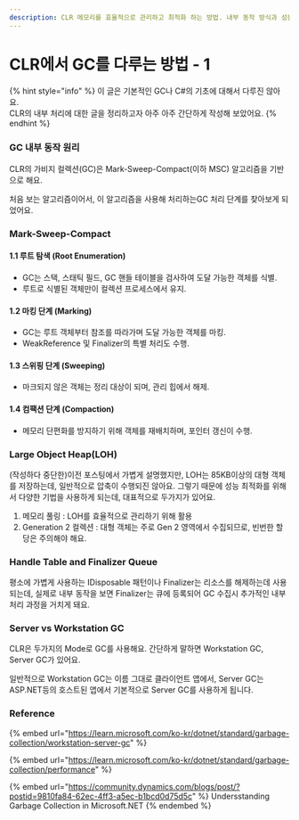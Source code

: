 ```yaml
---
description: CLR 메모리를 효율적으로 관리하고 최적화 하는 방법. 내부 동작 방식과 성능 최적화를 중심으로.
---
```


# CLR에서 GC를 다루는 방법 - 1

{% hint style="info" %}
이 글은 기본적인 GC나 C#의 기초에 대해서 다루진 않아요. \
CLR의 내부 처리에 대한 글을 정리하고자 아주 아주 간단하게 작성해 보았어요.&#x20;
{% endhint %}

### GC 내부 동작 원리

CLR의 가비지 컬렉션(GC)은 Mark-Sweep-Compact(이하 MSC) 알고리즘을 기반으로 해요.

처음 보는  알고리즘이어서, 이  알고리즘을 사용해 처리하는GC 처리 단계를 찾아보게 되었어요.

### Mark-Sweep-Compact

#### 1.1 루트 탐색 (Root Enumeration)

* GC는 스택, 스태틱 필드, GC 핸들 테이블을 검사하여 도달 가능한 객체를 식별.
* 루트로 식별된 객체만이 컬렉션 프로세스에서 유지.

#### 1.2 마킹 단계 (Marking)

* GC는 루트 객체부터 참조를 따라가며 도달 가능한 객체를 마킹.
* WeakReference 및 Finalizer의 특별 처리도 수행.

#### 1.3 스위핑 단계 (Sweeping)

* 마크되지 않은 객체는 정리 대상이 되며, 관리 힙에서 해제.

#### 1.4 컴팩션 단계 (Compaction)

* 메모리 단편화를 방지하기 위해 객체를 재배치하며, 포인터 갱신이 수행.

### Large Object Heap(LOH)

(작성하다 중단한)이전 포스팅에서 가볍게 설명했지만, LOH는 85KB이상의 대형 객체를 저장하는데, 일반적으로 압축이 수행되진 않아요. 그렇기 때문에 성능 최적화를 위해서 다양한 기법을 사용하게 되는데, 대표적으로 두가지가 있어요.

1. 메모리 풀링 : LOH를 효율적으로 관리하기 위해 활용
2. Generation 2 컬렉션 : 대형 객체는 주로 Gen 2 영역에서 수집되므로, 빈번한 할당은 주의해야 해요.

### Handle Table and Finalizer Queue

평소에 가볍게 사용하는 IDisposable 패턴이나 Finalizer는 리소스를 해제하는데 사용되는데, 실제로 내부 동작을 보면 Finalizer는 큐에 등록되어 GC 수집시 추가적인 내부 처리 과정을 거치게 돼요.&#x20;



### Server vs Workstation GC

CLR은 두가지의 Mode로 GC를 사용해요. 간단하게 말하면 Workstation GC, Server GC가 있어요.

일반적으로 Workstation GC는 이름 그대로 클라이언트 앱에서, Server GC는 ASP.NET등의 호스트된 앱에서 기본적으로 Server GC를 사용하게 됩니다.

### Reference

{% embed url="https://learn.microsoft.com/ko-kr/dotnet/standard/garbage-collection/workstation-server-gc" %}

{% embed url="https://learn.microsoft.com/ko-kr/dotnet/standard/garbage-collection/performance" %}

{% embed url="https://community.dynamics.com/blogs/post/?postid=9810fa84-62ec-4ff3-a5ec-b1bcd0d75d5c" %}
Undersstanding Garbage Collection in Microsoft.NET
{% endembed %}

